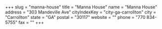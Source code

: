 +++
slug = "manna-house"
title = "Manna House"
name = "Manna House"
address = "303 Mandeville Ave"
cityIndexKey = "city-ga-carrollton"
city = "Carrollton"
state = "GA"
postal = "30117"
website = ""
phone = "770 834-5755"
fax = ""
+++
